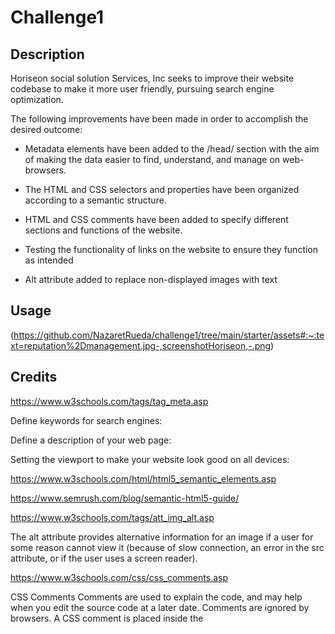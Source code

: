 # Challenge1

## Description 

Horiseon social solution Services, Inc seeks to improve their website codebase to make it more user friendly, pursuing search engine optimization.

The following improvements have been made in order to accomplish the desired outcome:

- Metadata elements have been added to the /head/ section with the aim of making the data easier to find, understand, and manage on web-browsers.

- The HTML and CSS selectors and properties have been organized according to a semantic structure.

- HTML and CSS comments have been added to specify different sections and functions of the website.

- Testing the functionality of links on the website to ensure they function as intended

- Alt attribute added to replace non-displayed images with text

## Usage 
(https://github.com/NazaretRueda/challenge1/tree/main/starter/assets#:~:text=reputation%2Dmanagement.jpg-,screenshotHoriseon,-.png)

## Credits

https://www.w3schools.com/tags/tag_meta.asp

Define keywords for search engines:
<meta name="keywords" content="HTML, CSS, JavaScript">

Define a description of your web page:
<meta name="description" content="Free Web tutorials for HTML and CSS">

Setting the viewport to make your website look good on all devices:
<meta name="viewport" content="width=device-width, initial-scale=1.0">

https://www.w3schools.com/html/html5_semantic_elements.asp

https://www.semrush.com/blog/semantic-html5-guide/

https://www.w3schools.com/tags/att_img_alt.asp

The alt attribute provides alternative information for an image if a user for some reason cannot view it (because of slow connection, an error in the src attribute, or if the user uses a screen reader).

https://www.w3schools.com/css/css_comments.asp

CSS Comments
Comments are used to explain the code, and may help when you edit the source code at a later date.
Comments are ignored by browsers.
A CSS comment is placed inside the <style> element, and starts with /* and ends with */:

Could be possible to add comments to your HTML source by using the <!--...--> syntax 


## License

MIT License

Copyright (c) 2023 Naz

Permission is hereby granted, free of charge, to any person obtaining a copy
of this software and associated documentation files (the "Software"), to deal
in the Software without restriction, including without limitation the rights
to use, copy, modify, merge, publish, distribute, sublicense, and/or sell
copies of the Software, and to permit persons to whom the Software is
furnished to do so, subject to the following conditions:

The above copyright notice and this permission notice shall be included in all
copies or substantial portions of the Software.

THE SOFTWARE IS PROVIDED "AS IS", WITHOUT WARRANTY OF ANY KIND, EXPRESS OR
IMPLIED, INCLUDING BUT NOT LIMITED TO THE WARRANTIES OF MERCHANTABILITY,
FITNESS FOR A PARTICULAR PURPOSE AND NONINFRINGEMENT. IN NO EVENT SHALL THE
AUTHORS OR COPYRIGHT HOLDERS BE LIABLE FOR ANY CLAIM, DAMAGES OR OTHER
LIABILITY, WHETHER IN AN ACTION OF CONTRACT, TORT OR OTHERWISE, ARISING FROM,
OUT OF OR IN CONNECTION WITH THE SOFTWARE OR THE USE OR OTHER DEALINGS IN THE
SOFTWARE.

